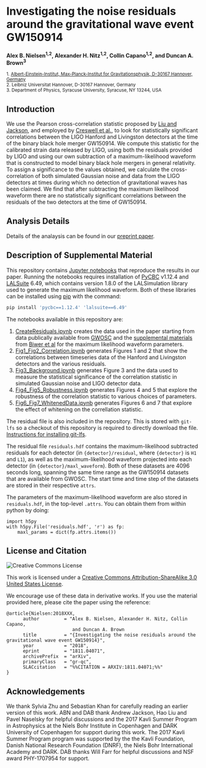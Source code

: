# Investigating the noise residuals around the gravitational wave event GW150914

**Alex B. Nielsen<sup>1,2</sup>, Alexander H. Nitz<sup>1,2</sup>, Collin Capano<sup>1,2</sup>, and Duncan A. Brown<sup>3</sup>**

 <sub>1. [Albert-Einstein-Institut, Max-Planck-Institut for Gravitationsphysik, D-30167 Hannover, Germany](http://www.aei.mpg.de/obs-rel-cos)</sub>  
 <sub>2. Leibniz Universitat Hannover, D-30167 Hannover, Germany</sub>  
 <sub>3. Department of Physics, Syracuse University, Syracuse, NY 13244, USA</sub>  

## Introduction ##

We use the Pearson cross-correlation statistic proposed by [Liu and Jackson](http://iopscience.iop.org/article/10.1088/1475-7516/2016/10/014/meta),
and employed by [Creswell et al.](http://iopscience.iop.org/article/10.1088/1475-7516/2017/08/013/meta), to look for statistically significant correlations between
the LIGO Hanford and Livingston detectors at the time of the binary black hole merger
GW150914. We compute this statistic for the calibrated strain data released by LIGO, using
both the residuals provided by LIGO and using our own subtraction of a maximum-likelihood
waveform that is constructed to model binary black hole mergers in general relativity. To
assign a significance to the values obtained, we calculate the cross-correlation of both simulated
Gaussian noise and data from the LIGO detectors at times during which no detection of
gravitational waves has been claimed. We find that after subtracting the maximum likelihood
waveform there are no statistically significant correlations between the residuals of the two
detectors at the time of GW150914.

## Analysis Details ##

Details of the analaysis can be found in our [preprint paper](https://arxiv.org/abs/1811.04071).

## Description of Supplemental Material ##

This repository contains [Jupyter notebooks](http://jupyter.org/) that reproduce the results in our paper. Running the notebooks requires installation of [PyCBC](https://pycbc.org/) v1.12.4 and [LALSuite](https://git.ligo.org/lscsoft/lalsuite) 6.49, which contains version 1.8.0 of the LALSimulation library used to generate the maximum likelihood waveform. Both of these libraries can be installed using [pip](https://pip.pypa.io/en/stable/) with the command:
```sh
pip install 'pycbc==1.12.4' 'lalsuite==6.49'
```

The notebooks available in this repository are:

 1. [CreateResiduals.ipynb](https://github.com/gwastro/gw150914_investigation/blob/master/CreateResiduals.ipynb) creates the data used in the paper starting from data publically available from [GWOSC](https://gw-openscience.org) and the [supplemental materials](https://github.com/gwastro/pycbc-inference-paper/) from [Biwer et al](https://arxiv.org/abs/1807.10312) for the maximum likelihood waveform parameters.
 2. [Fig1_Fig2_Correlation.ipynb](https://github.com/gwastro/gw150914_investigation/blob/master/Fig1_Fig2_Correlation.ipynb) generates Figures 1 and 2 that show the correlations between timeseries data of the Hanford and Livingston detectors and the various residuals.
 3. [Fig3_Background.ipynb](https://github.com/gwastro/gw150914_investigation/blob/master/Fig3_Background.ipynb) generates Figure 3 and the data used to measure the statistical significance of the correlation statistic in simulated Gaussian noise and LIGO detector data.
 4. [Fig4_Fig5_Robustness.ipynb](https://github.com/gwastro/gw150914_investigation/blob/master/Fig4_Fig5_Robustness.ipynb) generates Figures 4 and 5 that explore the robustness of the correlation statistic to various choices of parameters.
 5. [Fig6_Fig7_WhitenedData.ipynb](https://github.com/gwastro/gw150914_investigation/blob/master/Fig6_Fig7_WhitenedData.ipynb) generates Figures 6 and 7 that explore the effect of whitening on the correllation statistic.

The residual file is also included in the repository. This is stored with `git-lfs` so a checkout of this repository is required to directly download the file. [Instructions for installing git-lfs](https://help.github.com/articles/installing-git-large-file-storage/). 

The residual file `residuals.hdf` contains the maximum-likelihood subtracted residuals for each detector (in `{detector}/residual`, where `{detector}` is `H1` and `L1`), as well as the maximum-likelihood waveform projected into each detector (in `{detector}/maxl_waveform`). Both of these datasets are 4096 seconds long, spanning the same time range as the GW150914 datasets that are available from GWOSC. The start time and time step of the datasets are stored in their respective `attrs`.

The parameters of the maximum-likelihood waveform are also stored in `residuals.hdf`, in the top-level `.attrs`. You can obtain them from within python by doing:

```
import h5py
with h5py.File('residuals.hdf', 'r') as fp:
    maxl_params = dict(fp.attrs.items())
```

## License and Citation ##

![Creative Commons License](https://i.creativecommons.org/l/by-sa/3.0/us/88x31.png "Creative Commons License")

This work is licensed under a [Creative Commons Attribution-ShareAlike 3.0 United States License](http://creativecommons.org/licenses/by-sa/3.0/us/).

We encourage use of these data in derivative works. If you use the material provided here, please cite the paper using the reference:

```
@article{Nielsen:2018XXX,
      author         = "Alex B. Nielsen, Alexander H. Nitz, Collin Capano, 
                        and Duncan A. Brown 
      title          = "{Investigating the noise residuals around the gravitational wave event GW150914}",
      year           = "2018",
      eprint         = "1811.04071",
      archivePrefix  = "arXiv",
      primaryClass   = "gr-qc",
      SLACcitation   = "%%CITATION = ARXIV:1811.04071;%%"
}

```


## Acknowledgements ##

We thank Sylvia Zhu and Sebastian Khan for carefully reading an earlier version of this work. ABN and DAB thank Andrew Jackson, Hao Liu and Pavel Naselsky for helpful discussions and the 2017 Kavli Summer Program in Astrophysics at the Niels Bohr Institute in Copenhagen and DARK University of Copenhagen for support during this work. The 2017 Kavli Summer Program program was supported by the the Kavli Foundation, Danish National Research Foundation (DNRF), the Niels Bohr International Academy and DARK. DAB thanks Will Farr for helpful discussions and NSF award PHY-1707954 for support.
